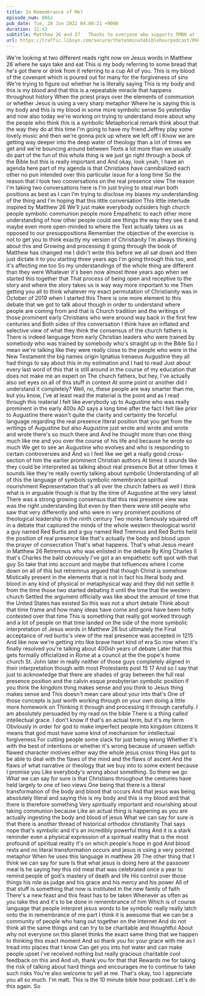 ```yaml
---
title: In Remembrance of Me?
episode_num: 0662
pub_date: Tue, 28 Jun 2022 04:00:21 +0000
duration: 11:43
subtitle: Matthew 26 and 27   Thanks to everyone who supports TMBH at  You're the reason we can all do this together!  Music written and performed by .
url: https://traffic.libsyn.com/secure/thetenminutebiblehourpodcast/0662_-_In_Remembrance_of_Me.mp3
---
```


 We're looking at two different reads right now on Jesus words in Matthew 26 where he says take and eat This is my body referring to some bread that he's got there or drink from it referring to a cup All of you. This is my blood of the covenant which is poured out for many for the forgiveness of sins We're trying to figure out whether he is literally saying This is my body and this is my blood and that this is a repeatable miracle that happens throughout history When the priest prays over the elements of communion or whether Jesus is using a very sharp metaphor Where he is saying this is my body and this is my blood in some more symbolic sense So yesterday and now also today we're working on trying to understand more about why the people who think this is a symbolic Metaphorical remark think about that the way they do at this time I'm going to have my friend Jeffrey play some lovely music and then we're gonna pick up where we left off I Know we are getting way deeper into the deep water of theology than a lot of times we get and we're bouncing around between Texts a lot more than we usually do part of the fun of this whole thing is we just go right through a book of the Bible but this is really important and And okay, look yeah, I have an agenda here part of my agenda is that Christians have cannibalized each other no pun intended over this particular issue for a long time So the reason that I took two conversations on the real presence view The reason I'm taking two conversations here is I'm just trying to steal man both positions as best as I can I'm trying to disclose my biases my understanding of the thing and I'm hoping that this little conversation This little interlude inspired by Matthew 26 We'll just make everybody outsiders high church people symbolic communion people more Empathetic to each other more understanding of how other people could see things the way they see it and maybe even more open-minded to where the Text actually takes us as opposed to our presuppositions Remember the objective of the exercise is not to get you to think exactly my version of Christianity I'm always thinking about this and Growing and processing it going through the book of Matthew has changed me I didn't write this before we all sat down and then just dictate it to you starting three years ago I'm going through this too, and it's affecting me too So my understandings of the whole thing are different than they were Whatever it's been now almost three years ago when we started this together that That process of being open and receptive to the story and where the story takes us is way way more important to me Then getting you all to think whatever my exact permutation of Christianity was in October of 2019 when I started this There is one more element to this debate that we got to talk about though in order to understand where people are coming from and that is Church tradition and the writings of those prominent early Christians who were around way back in the first few centuries and Both sides of this conversation I think have an inflated and selective view of what they think the consensus of the church fathers is There is indeed language from early Christian leaders who were trained by somebody who was trained by somebody who's straight up in the Bible So I mean we're talking like they were really close to the people who were in the New Testament the big names origin Ignatius Irenaeus Augustine they all had things to say about this in my estimation and I had to read Just about every last word of this that is still around in the course of my education that does not make me an expert on The church fathers, but hey, I've actually also set eyes on all of this stuff in context At some point or another did I understand it completely? Well, no, these people are way smarter than me, but you know, I've at least read the material is the point and as I read through this material I felt like everybody up to Augustine who was really prominent in the early 400s AD says a long time after the fact I felt like prior to Augustine there wasn't quite the clarity and certainty the forceful language regarding the real presence literal position that you get from the writings of Augustine but also Augustine just wrote and wrote and wrote and wrote there's so much there and And he thought more than one thing much like me and you over the course of his life and because he wrote so much We get to see an Augustine who evolves and who is responding to certain controversies and And so I feel like we get a really good cross-section of him the earlier prominent Christian authors At times it sounds like they could be interpreted as talking about real presence But at other times it sounds like they're really overtly talking about symbolic Understanding of all of this the language of symbols symbolic remembrance spiritual nourishment Representation that's all over the church fathers as well I think what is in arguable though is that by the time of Augustine at the very latest There was a strong growing consensus that this real presence view was was the right understanding But even by then there were still people who saw that very differently and who were in very prominent positions of theological leadership in the ninth century Two monks famously squared off in a debate that captured the minds of the whole western theological world a guy named Red Burtis and a guy named Red Tremnus and Red Burtis held the position of real presence like that's actually the body and blood upon the prayer of consecration That's what happens. That's what Jesus meant in Matthew 26 Retremnus who was enlisted in the debate By King Charles II that's Charles the bald obviously I've got a an empathetic soft spot with that guy So take that into account and maybe that influences where I come down on all of this but retremnus argued that though Christ is somehow Mistically present in the elements that is not in fact his literal body and blood in any kind of physical or metaphysical way and they did not settle it from the time those two started debating it until the time that the western church Settled the argument officially was like about the amount of time that the United States has existed So this was not a short debate Think about that time frame and how many ideas have come and gone have been hotly contested over that time This is something that really got worked through and a lot of people on that time landed on the side of the more symbolic interpretation of Jesus words in Matthew 26 but ultimately the Final acceptance of red burtis's view of the real presence was accepted in 1215 And like now we're getting into like brave heart kind of era So now when it's finally resolved you're talking about 400ish years of debate Later that this gets formally officialized in Rome at a council at the the pope's home church St. John later in really neither of those guys completely aligned in their interpretation though with most Protestants post 15 17 And so I say that just to acknowledge that there are shades of gray between the full real presence position and the calvin esque presbyterian symbolic position if you think the kingdom thing makes sense and you think to Jesus thing makes sense and This doesn't mean care about your into that's One of those concepts is just worth working through on your own doing a little more homework on Thinking it through and processing it through carefully. I am absolutely persuaded by my read on the bible There is a thing called intellectual grace. I don't know if that's an actual term, but it's my term Obviously in order for god to make imperfect people into kingdom citizens It means that god must have some kind of mechanism for intellectual forgiveness For cutting people some slack for just being wrong Whether it's with the best of intentions or whether it's wrong because of unseen selfish flawed character motives either way the whole jesus cross thing Has got to be able to deal with the flaws of the mind and the flaws of ascent And the flaws of what narrative or theology that we buy into to some extent because I promise you Like everybody's wrong about something. So there we go What we can say for sure is that Christians throughout the centuries have held largely to one of two views One being that there is a literal transformation of the body and blood that occurs And that jesus was being absolutely literal and saying this is my body and this is my blood and that there is therefore something Very spiritually important and nourishing about taking communion because Like an actual thing is happening as you are actually ingesting the body and blood of jesus What we can say for sure is that there is another thread of historical orthodox christianity That says nope that's symbolic and it's an incredibly powerful thing And it is a stark reminder even a physical expression of a spiritual reality that is the most profound of spiritual reality it's on which people's hope in god And blood rests and no literal transformation occurs and jesus is using a very pointed metaphor When he uses this language in matthew 26 The other thing that I think we can say for sure Is that what jesus is doing here at the passover meal Is he saying hey this old meal that was celebrated once a year to remind people of god's mastery of death and life His control over those things his role as judge and his grace and his mercy and his power All of that stuff is something that now is instituted in the new family of faith There's a new feast and this feast has to be taken Whenever as often as you take this and it's to be done in remembrance of him Which is of course language that people interpret jesus words to be symbolic really really latch onto the in remembrance of me part I think it is awesome that we can be a community of people who hang out together on the internet And do not think all the same things and can try to be charitable and thoughtful About why not everyone on this planet thinks the exact same thing that we happen to thinking this exact moment And so thank you for your grace with me as I tread into places that I know Can get you into hot water and can make people upset i've received nothing but really gracious charitable cool feedback on this and And uh, thank you for that that Rewards me for taking the risk of talking about hard things and encourages me to continue to take such risks You're also welcome to yell at me. That's okay, too I appreciate you all so much. I'm matt. This is the 10 minute bible hour podcast. Let's do this again. So